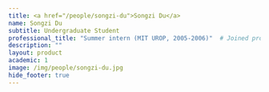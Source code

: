 ```yaml
---
title: <a href="/people/songzi-du">Songzi Du</a>
name: Songzi Du
subtitle: Undergraduate Student
professional_title: "Summer intern (MIT UROP, 2005-2006)"  # Joined professional titles
description: ""
layout: product
academic: 1
image: /img/people/songzi-du.jpg
hide_footer: true
---
```

